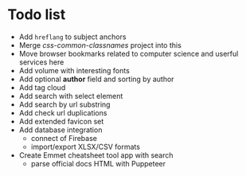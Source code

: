 # Todo list

* Add `hreflang` to subject anchors
* Merge *css-common-classnames* project into this
* Move browser bookmarks related to computer science and userful services here
* Add volume with interesting fonts
* Add optional **author** field and sorting by author
* Add tag cloud
* Add search with select element
* Add search by url substring
* Add check url duplications
* Add extended favicon set
* Add database integration
  * connect of Firebase
  * import/export XLSX/CSV formats
* Create Emmet cheatsheet tool app with search
  * parse official docs HTML with Puppeteer
